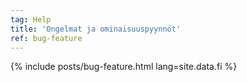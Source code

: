 ```yaml
---
tag: Help
title: 'Ongelmat ja ominaisuuspyynnöt'
ref: bug-feature
---
```


{% include posts/bug-feature.html lang=site.data.fi %}
